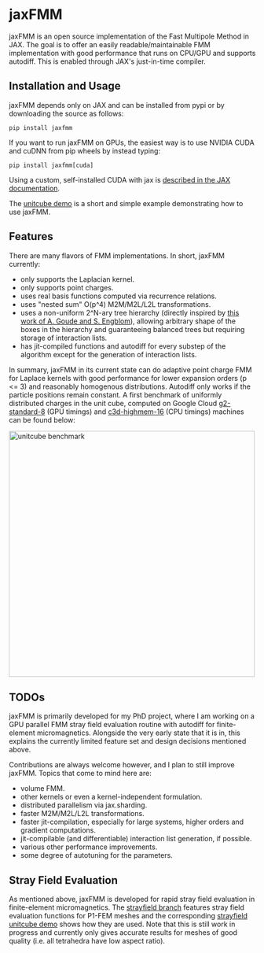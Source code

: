 # jaxFMM

jaxFMM is an open source implementation of the Fast Multipole Method in JAX. The goal is to offer an easily readable/maintainable FMM implementation with good performance that runs on CPU/GPU and supports autodiff. This is enabled through JAX's just-in-time compiler.

## Installation and Usage

jaxFMM depends only on JAX and can be installed from pypi or by downloading the source as follows:

    pip install jaxfmm

If you want to run jaxFMM on GPUs, the easiest way is to use NVIDIA CUDA and cuDNN from pip wheels by instead typing:

    pip install jaxfmm[cuda]

Using a custom, self-installed CUDA with jax is [described in the JAX documentation](https://docs.jax.dev/en/latest/installation.html).

The [unitcube demo](/demos/unitcube.py) is a short and simple example demonstrating how to use jaxFMM.

## Features

There are many flavors of FMM implementations. In short, jaxFMM currently:

- only supports the Laplacian kernel.
- only supports point charges.
- uses real basis functions computed via recurrence relations.
- uses "nested sum" O(p^4) M2M/M2L/L2L transformations.
- uses a non-uniform 2^N-ary tree hierarchy (directly inspired by [this work of A. Goude and S. Engblom](https://link.springer.com/article/10.1007/s11227-012-0836-0)), allowing arbitrary shape of the boxes in the hierarchy and guaranteeing balanced trees but requiring storage of interaction lists.
- has jit-compiled functions and autodiff for every substep of the algorithm except for the generation of interaction lists.

In summary, jaxFMM in its current state can do adaptive point charge FMM for Laplace kernels with good performance for lower expansion orders (p <= 3) and reasonably homogenous distributions. Autodiff only works if the particle positions remain constant. A first benchmark of uniformly distributed charges in the unit cube, computed on Google Cloud [g2-standard-8](https://cloud.google.com/compute/docs/gpus#l4-gpus) (GPU timings) and [c3d-highmem-16](https://cloud.google.com/compute/docs/general-purpose-machines#c3d_series) (CPU timings) machines can be found below:

<img src="https://gitlab.com/jaxfmm/jaxfmm/-/raw/main/docs/images/jax_unitcube_benchmark_p3.png" alt="unitcube benchmark" width="500"/>

## TODOs

jaxFMM is primarily developed for my PhD project, where I am working on a GPU parallel FMM stray field evaluation routine with autodiff for finite-element micromagnetics. Alongside the very early state that it is in, this explains the currently limited feature set and design decisions mentioned above.

Contributions are always welcome however, and I plan to still improve jaxFMM. Topics that come to mind here are:

- volume FMM.
- other kernels or even a kernel-independent formulation.
- distributed parallelism via jax.sharding.
- faster M2M/M2L/L2L transformations.
- faster jit-compilation, especially for large systems, higher orders and gradient computations.
- jit-compilable (and differentiable) interaction list generation, if possible.
- various other performance improvements.
- some degree of autotuning for the parameters.

## Stray Field Evaluation

As mentioned above, jaxFMM is developed for rapid stray field evaluation in finite-element micromagnetics. The [strayfield branch](https://gitlab.com/jaxfmm/jaxfmm/-/tree/strayfield) features stray field evaluation functions for P1-FEM meshes and the corresponding [strayfield unitcube demo](https://gitlab.com/jaxfmm/jaxfmm/-/blob/strayfield/demos/strayfield_unitcube.py) shows how they are used. Note that this is still work in progress and currently only gives accurate results for meshes of good quality (i.e. all tetrahedra have low aspect ratio).